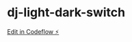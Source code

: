 # dj-light-dark-switch

[Edit in Codeflow ⚡️](https://stackblitz.com/~/github.com/djdev/dj-light-dark-switch)